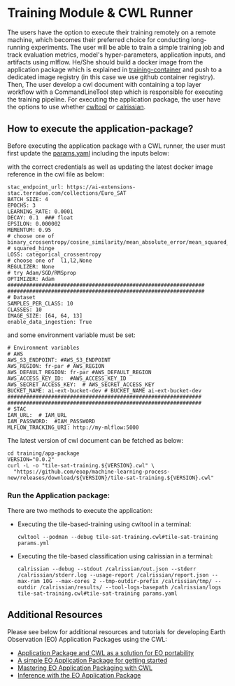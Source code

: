 # Training Module & CWL Runner

The users have the option to execute their training remotely on a remote machine, which becomes their preferred choice for conducting long-running experiments. 
 The user will be able to train a simple training job and track evaluation metrics, model's hyper-parameters, application inputs, and artifacts using mlflow. He/She should build a docker image from the application package which is explained in [training-container](./training-container.md) and push to a dedicated image registry (in this case we use github container registry). Then, The user develop a cwl document with containing a top layer workflow with a CommandLineTool step which is responsible for executing the training pipeline. For executing the application package, the user have the options to use whether [cwltool](https://github.com/common-workflow-language/cwltool) or [calrissian](https://github.com/Duke-GCB/calrissian).


## How to execute the application-package?
Before executing the application package with a CWL runner, the user must first update the [params.yaml](./params.yaml) including the inputs below:

with the correct credentials as well as updating the latest docker image reference in the cwl file as below:
```
stac_endpoint_url: https://ai-extensions-stac.terradue.com/collections/Euro_SAT
BATCH_SIZE: 4
EPOCHS: 3
LEARNING_RATE: 0.0001
DECAY: 0.1  ### float
EPSILON: 0.000002
MEMENTUM: 0.95
# choose one of binary_crossentropy/cosine_similarity/mean_absolute_error/mean_squared_logarithmic_error
# squared_hinge
LOSS: categorical_crossentropy  
# choose one of  l1,l2,None
REGULIZER: None
# try Adam/SGD/RMSprop
OPTIMIZER: Adam
###############################################################
###############################################################
# Dataset
SAMPLES_PER_CLASS: 10
CLASSES: 10
IMAGE_SIZE: [64, 64, 13]
enable_data_ingestion: True

```
and some environment variable must be set:

```
# Environment variables
# AWS
AWS_S3_ENDPOINT: #AWS_S3_ENDPOINT 
AWS_REGION: fr-par # AWS_REGION 
AWS_DEFAULT_REGION: fr-par #AWS_DEFAULT_REGION 
AWS_ACCESS_KEY_ID:  #AWS_ACCESS_KEY_ID 
AWS_SECRET_ACCESS_KEY:  # AWS_SECRET_ACCESS_KEY 
BUCKET_NAME: ai-ext-bucket-dev # BUCKET_NAME ai-ext-bucket-dev
##############################################################
##############################################################
# STAC
IAM_URL:  # IAM_URL
IAM_PASSWORD:  #IAM_PASSWORD
MLFLOW_TRACKING_URI: http://my-mlflow:5000
```
The latest version of cwl document can be fetched as below:

```
cd training/app-package
VERSION="0.0.2"
curl -L -o "tile-sat-training.${VERSION}.cwl" \
  "https://github.com/eoap/machine-learning-process-new/releases/download/${VERSION}/tile-sat-training.${VERSION}.cwl"

```


### **Run the Application package**:
There are two methods to execute the application:

- Executing the tile-based-training using cwltool in a terminal:

    ```
    cwltool --podman --debug tile-sat-training.cwl#tile-sat-training params.yml
    ```
    


- Executing the tile-based classification using calrissian in a terminal:

    ```
    calrissian --debug --stdout /calrissian/out.json --stderr /calrissian/stderr.log --usage-report /calrissian/report.json --max-ram 10G --max-cores 2 --tmp-outdir-prefix /calrissian/tmp/ --outdir /calrissian/results/ --tool-logs-basepath /calrissian/logs tile-sat-training.cwl#tile-sat-training params.yaml
    ```

   

## Additional Resources
Please see below for additional resources and tutorials for developing Earth Observation (EO) Application Packages using the CWL:
* [Application Package and CWL as a solution for EO portability](https://eoap.github.io/cwl-eoap/)
* [A simple EO Application Package for getting started](https://eoap.github.io/quickwin/)
* [Mastering EO Application Packaging with CWL](https://eoap.github.io/mastering-app-package/)
* [Inference with the EO Application Package](https://eoap.github.io/inference-eoap/)